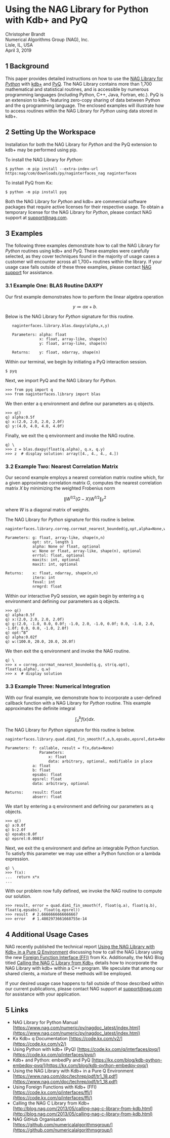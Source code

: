 # Using the NAG Library for Python with Kdb+ and PyQ

Christopher Brandt <br>
Numerical Algorithms Group (NAG), Inc. <br>
Lisle, IL, USA <br>
April 3, 2019

## 1 Background

This paper provides detailed instructions on how to use the [NAG Library for *Python*](https://www.nag.co.uk/numeric/py/nagdoc_latest/index.html) with [kdb+](https://kx.com/) and [PyQ](https://code.kx.com/q/interfaces/pyq/).  The NAG Library contains more than 1,700 mathematical and statistical routines,  and is accessible by numerous programming languages (including Python, C++, Java, Fortran, etc.).  PyQ is an extension to kdb+ featuring zero-copy sharing of data between Python and the q programming language.  The enclosed examples will illustrate how to access routines within the NAG Library for *Python* using data stored in kdb+.

## 2 Setting Up the Workspace

Installation for both the NAG Library for *Python* and the PyQ extension to kdb+ may be performed using pip.

To install the NAG Library for *Python*:

```
$ python -m pip install --extra-index-url https:nag/com/downloads/py/naginterfaces_nag naginterfaces
```
To install PyQ from Kx:
```
$ python -m pip install pyq
```
Both the NAG Library for *Python* and kdb+ are commercial software packages that require active licenses for their respective usage.  To obtain a temporary license for the NAG Library for *Python*, please contact NAG support at [support@nag.com](mailto:support@nag.com).

## 3 Examples

The following three examples demonstrate how to call the NAG Library for *Python* routines using kdb+ and PyQ.  These examples were carefully selected, as they cover techniques found in the majority of usage cases a customer will encounter across all 1,700+ routines within the library.  If your usage case falls outside of these three examples, please contact [NAG support](mailto:support@nag.com) for assistance.

### 3.1 Example One: BLAS Routine DAXPY

Our first example demonstrates how to perform the linear algebra operation

$$ y \coloneqq \alpha x + b. $$

Below is the NAG Library for *Python* signature for this routine.

```
   naginterfaces.library.blas.daxpy(alpha,x,y)
   
   Parameters: alpha: float
               x: float, array-like, shape(n)
               y: float, array-like, shape(n)
               
   Returns:    y: float, ndarray, shape(n)
```

Within our terminal, we begin by initiating a PyQ interaction session.

```
$ pyq
```

Next, we import PyQ and the NAG Library for *Python*.

```
>>> from pyq import q
>>> from naginterfaces.library import blas
```

We then enter a q environment and define our parameters as q objects.

```
>>> q()
q) alpha:0.5f
q) x:(2.0, 2.0, 2.0, 2.0f)
q) y:(4.0, 4.0, 4.0, 4.0f)
```

Finally, we exit the q environment and invoke the NAG routine.

```
q) \
>>> z = blas.daxpy(float(q.alpha), q.x, q.y)
>>> z  # display solution: array([4., 4., 4., 4.])
```

### 3.2 Example Two: Nearest Correlation Matrix

Our second example employs a nearest correlation matrix routine which, for a given approximate correlation matrix $G$, computes the nearest correlation matrix $X$ by minimizing the weighted Frobenius norm

$$ \Big\lVert W^{1/2}(G - X)W^{1/2} \Big\rVert_{F}^{2} $$

where $W$ is a diagonal matrix of weights.

The NAG Library for *Python* signature for this routine is below.

```
naginterfaces.library.correg.corrmat_nearest_bounded(g,opt,alpha=None,w=None,errtol=0.0,maxits=0,maxit=200)

Parameters: g: float, array-like, shape(n,n)
            opt: str, length 1
            alpha: None or float, optional
            w: None or float, array-like, shape(n), optional
            errtol: float, optional
            maxits: int, optional
            maxit: int, optional

Returns:    x: float, ndarray, shape(n,n)
            itera: int
            feval: int
            nrmgrd: float
```

Within our interactive PyQ session, we again begin by entering a q environment and defining our parameters as q objects.

```
>>> q()
q) alpha:0.5f
q) x:(2.0, 2.0, 2.0, 2.0f)
q) g:(2.0, -1.0, 0.0, 0.0f; -1.0, 2.0, -1.0, 0.0f; 0.0, -1.0, 2.0, -1.0f; 0.0, 0.0, -1.0, 2.0f)
q) opt:”B” 
q) alpha:0.02f
q) w:(100.0, 20.0, 20.0, 20.0f)
```

We then exit the q environment and invoke the NAG routine.

```
q) \
>>> x = correg.corrmat_nearest_bounded(q.g, str(q.opt), float(q.alpha), q.w)
>>> x  # display solution
```

### 3.3 Example Three: Numerical Integration

With our final example, we demonstrate how to incorporate a user-defined callback function with a NAG Library for *Python* routine.  This example approximates the definite integral

$$ \int_{a}^{b} f(x) dx. $$

The NAG Library for *Python* signature for this routine is below.

```
naginterfaces.library.quad.dim1_fin_smooth(f,a,b,epsabs,epsrel,data=None)

Parameters: f: callable, result = f(x,data=None)
               Parameters:
                   x: float
                   data: arbitrary, optional, modifiable in place
            a: float
            b: float
            epsabs: float
            epsrel: float
            data: arbitrary, optional

Returns:    result: float
            abserr: float
```

We start by entering a q environment and defining our parameters as q objects.

```
>>> q()
q) a:0.0f
q) b:2.0f
q) epsabs:0.0f
q) epsrel:0.0001f 
```

Next, we exit the q environment and define an integrable Python function.  To satisfy this parameter we may use either a Python function or a lambda expression.

```
q) \
>>> f(x):
...  return x*x
...
```

With our problem now fully defined, we invoke the NAG routine to compute our solution.

```
>>> result, error = quad.dim1_fin_smooth(f, float(q.a), float(q.b), float(q.epsabs), float(q.epsrel))
>>> result  # 2.6666666666666667
>>> error   # 1.4802973661668755e-14
```

## 4 Additional Usage Cases

NAG recently published the technical report [Using the NAG Library with Kdb+ in a Pure Q Environment](https://www.nag.com/doc/techrep/pdf/tr1_18.pdf) discussing how to call the NAG Library using the new [Foreign Function Interface (FFI)](https://code.kx.com/q/interfaces/ffi/) from Kx.  Additionally, the NAG Blog titled [Calling the NAG C Library from Kdb+](http://blog.nag.com/2013/05/calling-nag-c-library-from-kdb.html) details how to incorporate the NAG Library with kdb+ within a C++ program.  We speculate that among our shared clients, a mixture of these methods will be employed.

If your desired usage case happens to fall outside of those described within our current publications, please contact NAG support at support@nag.com for assistance with your application.

## 5 Links

* NAG Library for Python Manual [https://www.nag.com/numeric/py/nagdoc_latest/index.html](https://www.nag.com/numeric/py/nagdoc_latest/index.html)
* Kx Kdb+ q Documentation [https://code.kx.com/v2/](https://code.kx.com/v2/)
* Using Python with kdb+ (PyQ) [https://code.kx.com/q/interfaces/pyq/](https://code.kx.com/q/interfaces/pyq/)
* Kdb+ and Python: embedPy and PyQ [https://kx.com/blog/kdb-python-embedpy-pyq/](https://kx.com/blog/kdb-python-embedpy-pyq/)
* Using the NAG Library with Kdb+ in a Pure Q Environment [https://www.nag.com/doc/techrep/pdf/tr1_18.pdf](https://www.nag.com/doc/techrep/pdf/tr1_18.pdf)
* Using Foreign Functions with Kdb+ (FFI) [https://code.kx.com/q/interfaces/ffi/](https://code.kx.com/q/interfaces/ffi/)
* Calling the NAG C Library from Kdb+ [http://blog.nag.com/2013/05/calling-nag-c-library-from-kdb.html](http://blog.nag.com/2013/05/calling-nag-c-library-from-kdb.html)
* NAG GitHub Organisation [https://github.com/numericalalgorithmsgroup/](https://github.com/numericalalgorithmsgroup/)
